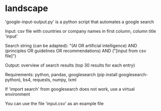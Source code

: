 # landscape

'google-input-output.py' is a python script that automates a google search

Input: csv file with countries or company names in first column, column title 'input'

Search string (can be adapted): "(AI OR artificial intelligence) AND (principles OR guidelines OR recommendations) AND ("[input from csv file]")

Output: overview of search results (top 30 results for each entry)

Requirements: python, pandas, googlesearch (pip install googlesearch-python), bs4, requests, numpy, lxml

If 'import search' from googlesearch does not work, use a virtual environment

You can use the file 'input.csv' as an example file
